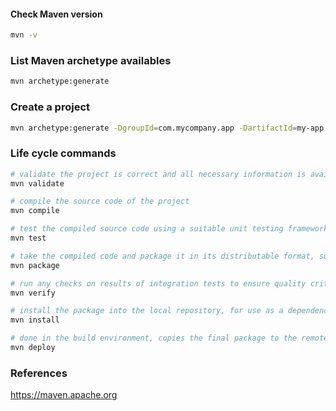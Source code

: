 #### Check Maven version

```sh
mvn -v
```
### List Maven archetype availables

```sh
mvn archetype:generate
```

### Create a project

```sh
mvn archetype:generate -DgroupId=com.mycompany.app -DartifactId=my-app -DarchetypeArtifactId=maven-archetype-webapp -DarchetypeVersion=1.4 -DinteractiveMode=false
```

### Life cycle commands

```sh
# validate the project is correct and all necessary information is available
mvn validate

# compile the source code of the project
mvn compile

# test the compiled source code using a suitable unit testing framework. These tests should not require the code be packaged or deployed
mvn test

# take the compiled code and package it in its distributable format, such as a JAR.
mvn package

# run any checks on results of integration tests to ensure quality criteria are met
mvn verify

# install the package into the local repository, for use as a dependency in other projects locally
mvn install

# done in the build environment, copies the final package to the remote repository for sharing with other developers and projects.
mvn deploy

```

### References

https://maven.apache.org
